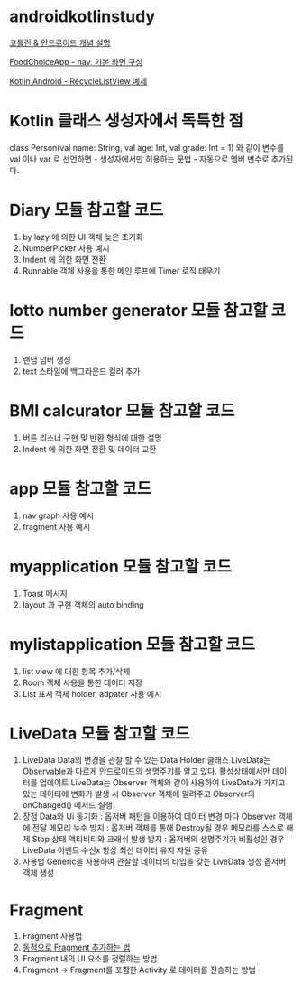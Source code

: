 # androidkotlinstudy

[코틀린 & 안드로이드 개념 설명](https://cometome1004.tistory.com/70)

[FoodChoiceApp - nav, 기본 화면 구성](https://la-bontoo.tistory.com/2)

[Kotlin Android - RecycleListView 예제](https://dalgonakit.tistory.com/137)



# Kotlin 클래스 생성자에서 독특한 점
class Person(val name: String, val age: Int, val grade: Int = 1)
와 같이 변수를 val 이나 var 로 선언하면 - 생성자에서만 허용하는 문법 - 자동으로 멤버 변수로 추가된다.


# Diary 모듈 참고할 코드
1. by lazy 에 의한 UI 객체 늦은 초기화
2. NumberPicker 사용 예시
3. Indent 에 의한 화면 전환
4. Runnable 객체 사용을 통한 메인 루프에 Timer 로직 태우기

# lotto number generator 모듈 참고할 코드
1. 랜덤 넘버 생성
2. text 스타일에 백그라운드 컬러 추가

# BMI calcurator 모듈 참고할 코드
1. 버튼 리스너 구현 및 반환 형식에 대한 설명
2. Indent 에 의한 화면 전환 및 데이터 교환

# app 모듈 참고할 코드
1. nav graph 사용 예시
2. fragment 사용 예시

# myapplication 모듈 참고할 코드
1. Toast 메시지
2. layout 과 구현 객체의 auto binding

# mylistapplication 모듈 참고할 코드
1. list view 에 대한 항목 추가/삭제
2. Room 객체 사용을 통한 데이터 저장
3. List 표시 객체 holder, adpater 사용 예시

# LiveData 모듈 참고할 코드
1. LiveData
Data의 변경을 관찰 할 수 있는 Data Holder 클래스
LiveData는 Observable과 다르게 안드로이드의 생명주기를 알고 있다.
활성상태에서만 데이터를 업데이트
LiveData는 Observer 객체와 같이 사용하여 LiveData가 가지고 있는 데이터에 변화가 발생 시 Observer 객체에 알려주고 Observer의 onChanged() 메서드 실행
2. 장점 
Data와 Ui 동기화 : 옵저버 패턴을 이용하여 데이터 변경 마다 Observer 객체에 전달
메모리 누수 방지 : 옵저버 객체를 통해 Destroy될 경우 메모리를 스스로 해제
Stop 상태 액티비티와 크래쉬 발생 방지 : 옵저버의 생명주기가 비활성인 경우 LiveData 이벤트 수신x
항상 최신 데이터 유지
자원 공유
3. 사용법
Generic을 사용하여 관찰할 데이터의 타입을 갖는 LiveData 생성
옵저버 객체 생성

# Fragment
1. Fragment 사용법
2. [동적으로 Fragment 추가하는 법](https://cometome1004.tistory.com/144)
3. Fragment 내의 UI 요소를 정렬하는 방법
4. Fragment -> Fragment를 포함한 Activity 로 데이터를 전송하는 방법